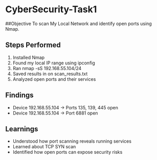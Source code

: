 # CyberSecurity-Task1
##Objective 
To scan My Local Network and identify open ports using Nmap.
## Steps Performed
1. Installed Nmap
2. Found my local IP range using ipconfig
3. Ran nmap -sS 192.168.55.104/24
4. Saved results in on scan_results.txt
5. Analyzed open ports and their services

## Findings
- Device 192.168.55.104 → Ports 135, 139, 445 open
- Device 192.168.55.104 → Port 6881 open

## Learnings
- Understood how port scanning reveals running services
- Learned about TCP SYN scan
- Identified how open ports can expose security risks
